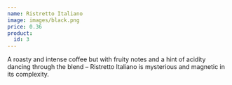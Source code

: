 ```yaml
---
name: Ristretto Italiano
image: images/black.png
price: 0.36
product:
  id: 3
---
```

A roasty and intense coffee but with fruity notes and a hint of acidity dancing through the blend – Ristretto Italiano is mysterious and magnetic in its complexity.